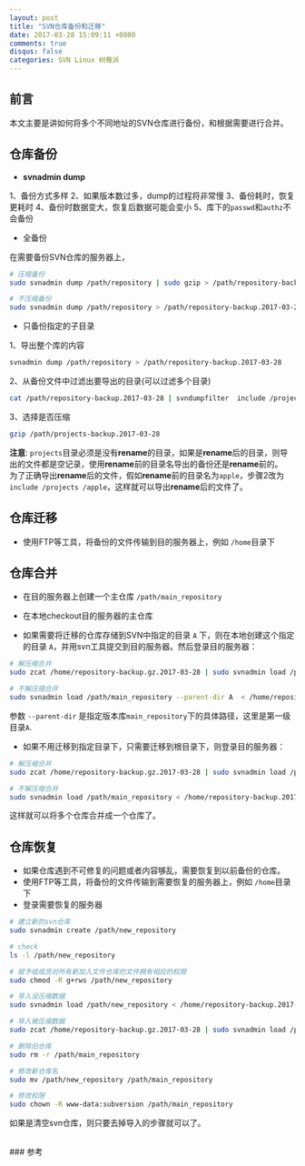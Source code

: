 ```yaml
---
layout: post
title: "SVN仓库备份和迁移"
date: 2017-03-28 15:09:11 +0800
comments: true
disqus: false
categories: SVN Linux 树莓派
---
```


## 前言
本文主要是讲如何将多个不同地址的SVN仓库进行备份，和根据需要进行合并。

## 仓库备份
* **svnadmin dump**

1、备份方式多样
2、如果版本数过多，dump的过程将非常慢
3、备份耗时，恢复更耗时
4、备份时数据变大，恢复后数据可能会变小
5、库下的`passwd`和`authz`不会备份
<!--more-->

* 全备份 

在需要备份SVN仓库的服务器上，

``` sh
# 压缩备份
sudo svnadmin dump /path/repository | sudo gzip > /path/repository-backup.gz.2017-03-28

# 不压缩备份
sudo svnadmin dump /path/repository > /path/repository-backup.2017-03-28
```
* 只备份指定的子目录   

1、导出整个库的内容

``` sh
svnadmin dump /path/repository > /path/repository-backup.2017-03-28
```
2、从备份文件中过滤出要导出的目录(可以过滤多个目录)

``` sh
cat /path/repository-backup.2017-03-28 | svndumpfilter  include /projects > /path/projects-backup.2017-03-28
```
3、选择是否压缩

``` sh
gzip /path/projects-backup.2017-03-28
```

**注意**: `projects`目录必须是没有**rename**的目录，如果是**rename**后的目录，则导出的文件都是空记录，使用**rename**前的目录名导出的备份还是**rename**前的。   
为了正确导出**rename**后的文件，假如**rename**前的目录名为`apple`，步骤2改为`include /projects /apple`，这样就可以导出**rename**后的文件了。



## 仓库迁移
* 使用FTP等工具，将备份的文件传输到目的服务器上，例如 `/home`目录下

## 仓库合并
* 在目的服务器上创建一个主仓库 `/path/main_repository`
* 在本地checkout目的服务器的主仓库

* 如果需要将迁移的仓库存储到SVN中指定的目录 `A` 下，则在本地创建这个指定的目录 `A`，并用svn工具提交到目的服务器。然后登录目的服务器：

``` sh
# 解压缩合并
sudo zcat /home/repository-backup.gz.2017-03-28 | sudo svnadmin load /path/main_repository --parent-dir A

# 不解压缩合并
sudo svnadmin load /path/main_repository --parent-dir A  < /home/repository-backup.2017-03-28
```
参数 `--parent-dir` 是指定版本库`main_repository`下的具体路径，这里是第一级目录`A`.
  
* 如果不用迁移到指定目录下，只需要迁移到根目录下，则登录目的服务器：

``` sh
# 解压缩合并
sudo zcat /home/repository-backup.gz.2017-03-28 | sudo svnadmin load /path/main_repository

# 不解压缩合并
sudo svnadmin load /path/main_repository < /home/repository-backup.2017-03-28
```
这样就可以将多个仓库合并成一个仓库了。

## 仓库恢复
* 如果仓库遇到不可修复的问题或者内容够乱，需要恢复到以前备份的仓库。
* 使用FTP等工具，将备份的文件传输到需要恢复的服务器上，例如 `/home`目录下
* 登录需要恢复的服务器

``` sh
# 建立新的svn仓库
sudo svnadmin create /path/new_repository

# check
ls -l /path/new_repository

# 赋予组成员对所有新加入文件仓库的文件拥有相应的权限
sudo chmod -R g+rws /path/new_repository

# 导入没压缩数据
sudo svnadmin load /path/new_repository < /home/repository-backup.2017-03-28

# 导入被压缩数据
sudo zcat /home/repository-backup.gz.2017-03-28 | sudo svnadmin load /path/new_repository

# 删除旧仓库
sudo rm -r /path/main_repository

# 修改新仓库名
sudo mv /path/new_repository /path/main_repository

# 修改权限
sudo chown -R www-data:subversion /path/main_repository
```
如果是清空svn仓库，则只要去掉导入的步骤就可以了。

<br/>
### 参考
<http://www.jianshu.com/p/295b423d50ad>   
<http://blog.chinaunix.net/uid-10449864-id-3048714.html>   
<http://blog.chinaunix.net/uid-725717-id-3147440.html>

